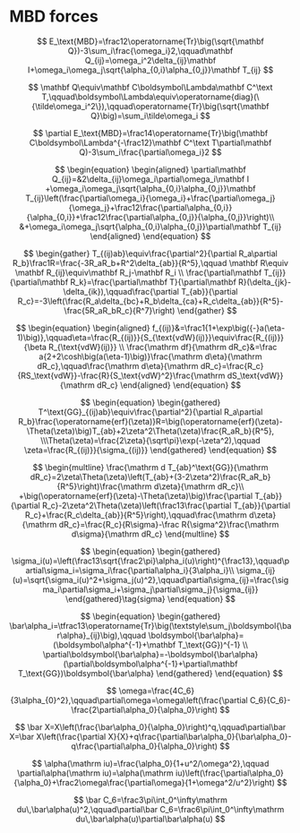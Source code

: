 # MBD forces

$$
E_\text{MBD}=\frac12\operatorname{Tr}\big(\sqrt{\mathbf Q})-3\sum_i\frac{\omega_i}2,\qquad\mathbf Q_{ij}=\omega_i^2\delta_{ij}\mathbf I+\omega_i\omega_j\sqrt{\alpha_{0,i}\alpha_{0,j}}\mathbf T_{ij}
$$

$$
\mathbf Q\equiv\mathbf C\boldsymbol\Lambda\mathbf C^\text T,\qquad\boldsymbol\Lambda\equiv\operatorname{diag}(\{\tilde\omega_i^2\}),\qquad\operatorname{Tr}\big(\sqrt{\mathbf Q}\big)=\sum_i\tilde\omega_i
$$

$$
\partial E_\text{MBD}=\frac14\operatorname{Tr}\big(\mathbf C\boldsymbol\Lambda^{-\frac12}\mathbf C^\text T\partial\mathbf Q)-3\sum_i\frac{\partial\omega_i}2
$$

$$
\begin{equation}
\begin{aligned}
\partial\mathbf Q_{ij}=&2\delta_{ij}\omega_i\partial\omega_i\mathbf I
+\omega_i\omega_j\sqrt{\alpha_{0,i}\alpha_{0,j}}\mathbf T_{ij}\left(\frac{\partial\omega_i}{\omega_i}+\frac{\partial\omega_j}{\omega_j}+\frac12\frac{\partial\alpha_{0,i}}{\alpha_{0,i}}+\frac12\frac{\partial\alpha_{0,j}}{\alpha_{0,j}}\right)\\
&+\omega_i\omega_j\sqrt{\alpha_{0,i}\alpha_{0,j}}\partial\mathbf T_{ij}
\end{aligned}
\end{equation}
$$

$$
\begin{gather}
T_{(ij)ab}\equiv\frac{\partial^2}{\partial R_a\partial R_b}\frac1R=\frac{-3R_aR_b+R^2\delta_{ab}}{R^5},\qquad \mathbf R\equiv \mathbf R_{ij}\equiv\mathbf R_j-\mathbf R_i \\
\frac{\partial\mathbf T_{ij}}{\partial\mathbf R_k}=\frac{\partial\mathbf T}{\partial\mathbf R}(\delta_{jk}-\delta_{ik}),\qquad\frac{\partial T_{ab}}{\partial R_c}=-3\left(\frac{R_a\delta_{bc}+R_b\delta_{ca}+R_c\delta_{ab}}{R^5}-\frac{5R_aR_bR_c}{R^7}\right)
\end{gather}
$$

$$
\begin{equation}
\begin{aligned}
f_{(ij)}&=\frac1{1+\exp\big({-}a(\eta-1)\big)},\qquad\eta=\frac{R_{(ij)}}{S_{\text{vdW}(ij)}}\equiv\frac{R_{(ij)}}{\beta R_{\text{vdW}(ij)}} \\
\frac{\mathrm df}{\mathrm dR_c}&=\frac a{2+2\cosh\big(a(\eta-1)\big)}\frac{\mathrm d\eta}{\mathrm dR_c},\qquad\frac{\mathrm d\eta}{\mathrm dR_c}=\frac{R_c}{RS_\text{vdW}}-\frac{R}{S_\text{vdW}^2}\frac{\mathrm dS_\text{vdW}}{\mathrm dR_c}
\end{aligned}
\end{equation}
$$

$$
\begin{equation}
\begin{gathered}
T^\text{GG}_{(ij)ab}\equiv\frac{\partial^2}{\partial R_a\partial R_b}\frac{\operatorname{erf}(\zeta)}R=\big(\operatorname{erf}(\zeta)-\Theta(\zeta)\big)T_{ab}+2\zeta^2\Theta(\zeta)\frac{R_aR_b}{R^5},
\\\Theta(\zeta)=\frac{2\zeta}{\sqrt\pi}\exp(-\zeta^2),\qquad \zeta=\frac{R_{(ij)}}{\sigma_{(ij)}}
\end{gathered}
\end{equation}
$$

$$
\begin{multline}
\frac{\mathrm d T_{ab}^\text{GG}}{\mathrm dR_c}=2\zeta\Theta(\zeta)\left(T_{ab}+(3-2\zeta^2)\frac{R_aR_b}{R^5}\right)\frac{\mathrm d\zeta}{\mathrm dR_c}\\
+\big(\operatorname{erf}(\zeta)-\Theta(\zeta)\big)\frac{\partial T_{ab}}{\partial R_c}-2\zeta^2\Theta(\zeta)\left(\frac13\frac{\partial T_{ab}}{\partial R_c}+\frac{R_c\delta_{ab}}{R^5}\right),\qquad\frac{\mathrm d\zeta}{\mathrm dR_c}=\frac{R_c}{R\sigma}-\frac R{\sigma^2}\frac{\mathrm d\sigma}{\mathrm dR_c}
\end{multline}
$$

$$
\begin{equation}
\begin{gathered}
\sigma_i(u)=\left(\frac13\sqrt{\frac2\pi}\alpha_i(u)\right)^{\frac13},\qquad\partial\sigma_i=\sigma_i\frac{\partial\alpha_i}{3\alpha_i}\\
\sigma_{ij}(u)=\sqrt{\sigma_i(u)^2+\sigma_j(u)^2},\qquad\partial\sigma_{ij}=\frac{\sigma_i\partial\sigma_i+\sigma_j\partial\sigma_j}{\sigma_{ij}}
\end{gathered}\tag{sigma}
\end{equation}
$$

$$
\begin{equation}
\begin{gathered}
\bar\alpha_i=\tfrac13\operatorname{Tr}\big(\textstyle\sum_j\boldsymbol{\bar\alpha}_{ij}\big),\qquad \boldsymbol{\bar\alpha}=(\boldsymbol\alpha^{-1}+\mathbf T_\text{GG})^{-1} \\
\partial\boldsymbol{\bar\alpha}=-\boldsymbol{\bar\alpha}(\partial\boldsymbol\alpha^{-1}+\partial\mathbf T_\text{GG})\boldsymbol{\bar\alpha}
\end{gathered}
\end{equation}
$$

$$
\omega=\frac{4C_6}{3\alpha_{0}^2},\qquad\partial\omega=\omega\left(\frac{\partial C_6}{C_6}-\frac{2\partial\alpha_0}{\alpha_0}\right)
$$

$$
\bar X=X\left(\frac{\bar\alpha_0}{\alpha_0}\right)^q,\qquad\partial\bar X=\bar X\left(\frac{\partial X}{X}+q\frac{\partial\bar\alpha_0}{\bar\alpha_0}-q\frac{\partial\alpha_0}{\alpha_0}\right)
$$

$$
\alpha(\mathrm iu)=\frac{\alpha_0}{1+u^2/\omega^2},\qquad
\partial\alpha(\mathrm iu)=\alpha(\mathrm iu)\left(\frac{\partial\alpha_0}{\alpha_0}+\frac2\omega\frac{\partial\omega}{1+\omega^2/u^2}\right)
$$

$$
\bar C_6=\frac3\pi\int_0^\infty\mathrm du\,\bar\alpha(u)^2,\qquad\partial\bar C_6=\frac6\pi\int_0^\infty\mathrm du\,\bar\alpha(u)\partial\bar\alpha(u)
$$

